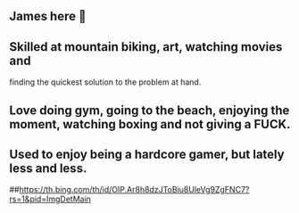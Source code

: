 ## James here 👋
## Skilled at mountain biking, art, watching movies and 
finding the quickest solution to the problem at hand.
## Love doing gym, going to the beach, enjoying the moment, watching boxing and not giving a FUCK.
## Used to enjoy being a hardcore gamer, but lately less and less.
##https://th.bing.com/th/id/OIP.Ar8h8dzJToBiu8UleVg9ZgFNC7?rs=1&pid=ImgDetMain
<!--
**waimea-jmblack/waimea-jmblack** is a ✨ _special_ ✨ repository because its `README.md` (this file) appears on your GitHub profile.

Here are some ideas to get you started:

- 🔭 I’m currently working on ...
- 🌱 I’m currently learning ...
- 👯 I’m looking to collaborate on ...
- 🤔 I’m looking for help with ...
- 💬 Ask me about ...
- 📫 How to reach me: ...
- 😄 Pronouns: ...
- ⚡ Fun fact: ...
-->

